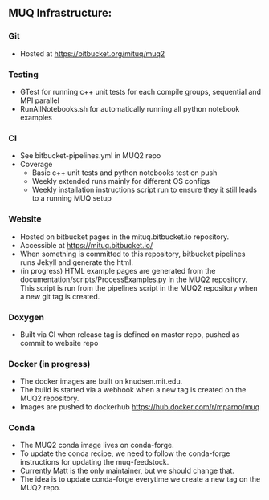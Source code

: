 ## MUQ Infrastructure:

### Git
- Hosted at https://bitbucket.org/mituq/muq2

### Testing
- GTest for running c++ unit tests for each compile groups, sequential and MPI parallel
- RunAllNotebooks.sh for automatically running all python notebook examples

### CI
- See bitbucket-pipelines.yml in MUQ2 repo
- Coverage
  - Basic c++ unit tests and python notebooks test on push
  - Weekly extended runs mainly for different OS configs
  - Weekly installation instructions script run to ensure they it still leads to a running MUQ setup

### Website
- Hosted on bitbucket pages in the mituq.bitbucket.io repository.
- Accessible at https://mituq.bitbucket.io/
- When something is committed to this repository, bitbucket pipelines runs Jekyll and generate the html.
- (in progress) HTML example pages are generated from the documentation/scripts/ProcessExamples.py in the MUQ2 repository.   This script is run from the pipelines script in the MUQ2 repository when a new git tag is created.

### Doxygen
- Built via CI when release tag is defined on master repo, pushed as commit to website repo

### Docker (in progress)
- The docker images are built on knudsen.mit.edu.
- The build is started via a webhook when a new tag is created on the MUQ2 repository.
- Images are pushed to dockerhub https://hub.docker.com/r/mparno/muq

### Conda
- The MUQ2 conda image lives on conda-forge.
- To update the conda recipe, we need to follow the conda-forge instructions for updating the muq-feedstock.
- Currently Matt is the only maintainer, but we should change that.
- The idea is to update conda-forge everytime we create a new tag on the MUQ2 repo.
